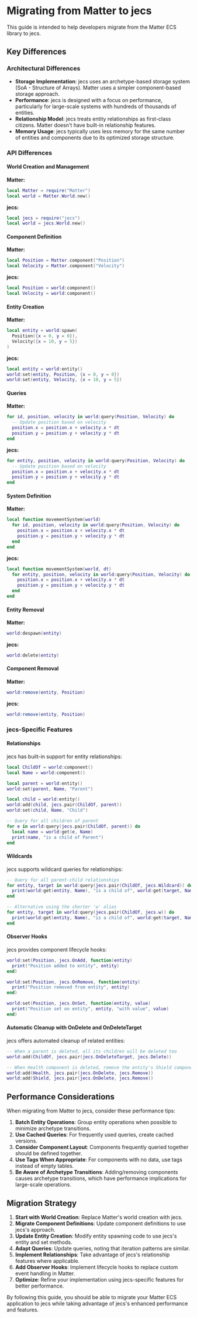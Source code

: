 # Migrating from Matter to jecs

This guide is intended to help developers migrate from the Matter ECS library to jecs.

## Key Differences

### Architectural Differences

- **Storage Implementation**: jecs uses an archetype-based storage system (SoA - Structure of Arrays). Matter uses a simpler component-based storage approach.
- **Performance**: jecs is designed with a focus on performance, particularly for large-scale systems with hundreds of thousands of entities.
- **Relationship Model**: jecs treats entity relationships as first-class citizens. Matter doesn't have built-in relationship features.
- **Memory Usage**: jecs typically uses less memory for the same number of entities and components due to its optimized storage structure.

### API Differences

#### World Creation and Management

**Matter:**
```lua
local Matter = require("Matter")
local world = Matter.World.new()
```

**jecs:**
```lua
local jecs = require("jecs")
local world = jecs.World.new()
```

#### Component Definition

**Matter:**
```lua
local Position = Matter.component("Position")
local Velocity = Matter.component("Velocity") 
```

**jecs:**
```lua
local Position = world:component()
local Velocity = world:component()
```

#### Entity Creation

**Matter:**
```lua
local entity = world:spawn(
  Position({x = 0, y = 0}),
  Velocity({x = 10, y = 5})
)
```

**jecs:**
```lua
local entity = world:entity()
world:set(entity, Position, {x = 0, y = 0})
world:set(entity, Velocity, {x = 10, y = 5})
```

#### Queries

**Matter:**
```lua
for id, position, velocity in world:query(Position, Velocity) do
  -- Update position based on velocity
  position.x = position.x + velocity.x * dt
  position.y = position.y + velocity.y * dt
end
```

**jecs:**
```lua
for entity, position, velocity in world:query(Position, Velocity) do
  -- Update position based on velocity
  position.x = position.x + velocity.x * dt
  position.y = position.y + velocity.y * dt
end
```

#### System Definition

**Matter:**
```lua
local function movementSystem(world)
  for id, position, velocity in world:query(Position, Velocity) do
    position.x = position.x + velocity.x * dt
    position.y = position.y + velocity.y * dt
  end
end
```

**jecs:**
```lua
local function movementSystem(world, dt)
  for entity, position, velocity in world:query(Position, Velocity) do
    position.x = position.x + velocity.x * dt
    position.y = position.y + velocity.y * dt
  end
end
```

#### Entity Removal

**Matter:**
```lua
world:despawn(entity)
```

**jecs:**
```lua
world:delete(entity)
```

#### Component Removal

**Matter:**
```lua
world:remove(entity, Position)
```

**jecs:**
```lua
world:remove(entity, Position)
```

### jecs-Specific Features

#### Relationships

jecs has built-in support for entity relationships:

```lua
local ChildOf = world:component()
local Name = world:component()

local parent = world:entity()
world:set(parent, Name, "Parent")

local child = world:entity()
world:add(child, jecs.pair(ChildOf, parent))
world:set(child, Name, "Child")

-- Query for all children of parent
for e in world:query(jecs.pair(ChildOf, parent)) do
  local name = world:get(e, Name)
  print(name, "is a child of Parent")
end
```

#### Wildcards

jecs supports wildcard queries for relationships:

```lua
-- Query for all parent-child relationships
for entity, target in world:query(jecs.pair(ChildOf, jecs.Wildcard)) do
  print(world:get(entity, Name), "is a child of", world:get(target, Name))
end

-- Alternative using the shorter 'w' alias
for entity, target in world:query(jecs.pair(ChildOf, jecs.w)) do
  print(world:get(entity, Name), "is a child of", world:get(target, Name))
end
```

#### Observer Hooks

jecs provides component lifecycle hooks:

```lua
world:set(Position, jecs.OnAdd, function(entity)
  print("Position added to entity", entity)
end)

world:set(Position, jecs.OnRemove, function(entity)
  print("Position removed from entity", entity)
end)

world:set(Position, jecs.OnSet, function(entity, value)
  print("Position set on entity", entity, "with value", value)
end)
```

#### Automatic Cleanup with OnDelete and OnDeleteTarget

jecs offers automated cleanup of related entities:

```lua
-- When a parent is deleted, all its children will be deleted too
world:add(ChildOf, jecs.pair(jecs.OnDeleteTarget, jecs.Delete))

-- When Health component is deleted, remove the entity's Shield component
world:add(Health, jecs.pair(jecs.OnDelete, jecs.Remove))
world:add(Shield, jecs.pair(jecs.OnDelete, jecs.Remove))
```

## Performance Considerations

When migrating from Matter to jecs, consider these performance tips:

1. **Batch Entity Operations**: Group entity operations when possible to minimize archetype transitions.
2. **Use Cached Queries**: For frequently used queries, create cached versions.
3. **Consider Component Layout**: Components frequently queried together should be defined together.
4. **Use Tags When Appropriate**: For components with no data, use tags instead of empty tables.
5. **Be Aware of Archetype Transitions**: Adding/removing components causes archetype transitions, which have performance implications for large-scale operations.

## Migration Strategy

1. **Start with World Creation**: Replace Matter's world creation with jecs.
2. **Migrate Component Definitions**: Update component definitions to use jecs's approach.
3. **Update Entity Creation**: Modify entity spawning code to use jecs's entity and set methods.
4. **Adapt Queries**: Update queries, noting that iteration patterns are similar.
5. **Implement Relationships**: Take advantage of jecs's relationship features where applicable.
6. **Add Observer Hooks**: Implement lifecycle hooks to replace custom event handling in Matter.
7. **Optimize**: Refine your implementation using jecs-specific features for better performance.

By following this guide, you should be able to migrate your Matter ECS application to jecs while taking advantage of jecs's enhanced performance and features. 